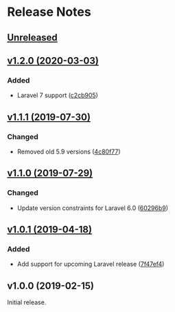 # Release Notes

## [Unreleased](https://github.com/laravel/helpers/compare/v1.2.0...master)


## [v1.2.0 (2020-03-03)](https://github.com/laravel/helpers/compare/v1.1.1...v1.2.0)

### Added
- Laravel 7 support ([c2cb905](https://github.com/laravel/helpers/commit/c2cb90540059def7d460ecf81f888339b62c574c))


## [v1.1.1 (2019-07-30)](https://github.com/laravel/helpers/compare/v1.1.0...v1.1.1)

### Changed
- Removed old 5.9 versions ([4c80f77](4c80f77392841110b9a6703ecfbae63710aa0081))


## [v1.1.0 (2019-07-29)](https://github.com/laravel/helpers/compare/v1.0.1...v1.1.0)

### Changed
- Update version constraints for Laravel 6.0 ([60296b9](https://github.com/laravel/helpers/commit/60296b92778c6d44c4f5c4007eca2c8a2e0f5281))


## [v1.0.1 (2019-04-18)](https://github.com/laravel/helpers/compare/v1.0.0...v1.0.1)

### Added
- Add support for upcoming Laravel release ([7f47ef4](https://github.com/laravel/helpers/commit/7f47ef43aaa76335d74e604fd2fc57a0e6f5a59f))


## v1.0.0 (2019-02-15)

Initial release.
